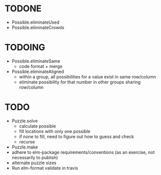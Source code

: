 # TODONE

+ Possible.eliminateUsed
+ Possible.eliminateCrowds

# TODOING

+ Possible.eliminateSame
  + code format + merge
+ Possible.eliminateAligned
  + within a group, all possibilities for a value exist in same row/column
  + eliminate possibility for that number in other groups sharing row/column

# TODO

+ Puzzle.solve
  + calculate possible
  + fill locations with only one possible
  + if none to fill, need to figure out how to guess and check
  + recurse
+ Puzzle.make
+ adhere to elm-package requirements/conventions (as an exercise, not necessarily to publish)
+ alternate puzzle sizes
+ Run elm-format validate in travis
